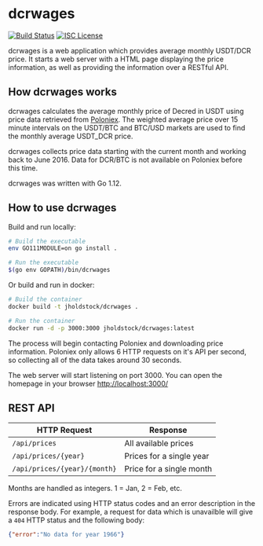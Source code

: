 # dcrwages

[![Build Status](https://travis-ci.org/jholdstock/dcrwages.png?branch=master)](https://travis-ci.org/jholdstock/dcrwages)
[![ISC License](http://img.shields.io/badge/license-ISC-blue.svg)](http://copyfree.org)

dcrwages is a web application which provides average monthly USDT/DCR price.
It starts a web server with a HTML page displaying the price information,
as well as providing the information over a RESTful API.

## How dcrwages works

dcrwages calculates the average monthly price of Decred in USDT using price data
retrieved from [Poloniex](https://poloniex.com). The weighted average price over
15 minute intervals on the USDT/BTC and BTC/USD markets are used to find
the monthly average USDT_DCR price.

dcrwages collects price data starting with the current
month and working back to June 2016.
Data for DCR/BTC is not available on Poloniex before this time.

dcrwages was written with Go 1.12.

## How to use dcrwages

Build and run locally:

```bash
# Build the executable
env GO111MODULE=on go install .

# Run the executable
$(go env GOPATH)/bin/dcrwages
```

Or build and run in docker:

```bash
# Build the container
docker build -t jholdstock/dcrwages .

# Run the container
docker run -d -p 3000:3000 jholdstock/dcrwages:latest
```

The process will begin contacting Poloniex and downloading price information.
Poloniex only allows 6 HTTP requests on it's API per second, so collecting
all of the data takes around 30 seconds.

The web server will start listening on port 3000. You can open the homepage
in your browser
<http://localhost:3000/>

## REST API

| HTTP Request                | Response                 |
|-----------------------------|--------------------------|
| `/api/prices`               | All available prices     |
| `/api/prices/{year}`        | Prices for a single year |
| `/api/prices/{year}/{month}`| Price for a single month |

Months are handled as integers. 1 = Jan, 2 = Feb, etc.

Errors are indicated using HTTP status codes and an error description in the response body.
For example, a request for data which is unavailble will give a `404` HTTP status and the following body:

```json
{"error":"No data for year 1966"}
```
